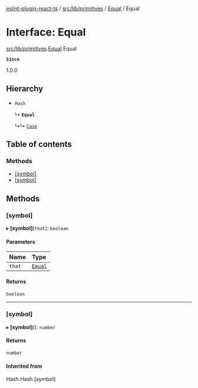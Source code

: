 [eslint-plugin-react-ts](../README.md) / [src/lib/primitives](../modules/src_lib_primitives.md) / [Equal](../modules/src_lib_primitives.Equal.md) / Equal

# Interface: Equal

[src/lib/primitives](../modules/src_lib_primitives.md).[Equal](../modules/src_lib_primitives.Equal.md).Equal

**`Since`**

1.0.0

## Hierarchy

- `Hash`

  ↳ **`Equal`**

  ↳↳ [`Case`](src_lib_primitives.Data.Case-1.md)

## Table of contents

### Methods

- [[symbol]](src_lib_primitives.Equal.Equal.md#[symbol])
- [[symbol]](src_lib_primitives.Equal.Equal.md#[symbol]-1)

## Methods

### [symbol]

▸ **[symbol]**(`that`): `boolean`

#### Parameters

| Name | Type |
| :------ | :------ |
| `that` | [`Equal`](src_lib_primitives.Equal.Equal.md) |

#### Returns

`boolean`

___

### [symbol]

▸ **[symbol]**(): `number`

#### Returns

`number`

#### Inherited from

Hash.Hash.[symbol]
